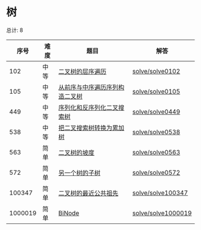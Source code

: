 # 树

<!--- table -->

总计: 8

| 序号    | 难度 | 题目                                                                                                                          | 解答                                        |
| ------- | ---- | ----------------------------------------------------------------------------------------------------------------------------- | ------------------------------------------- |
| 102     | 中等 | [二叉树的层序遍历](https://leetcode-cn.com/problems/binary-tree-level-order-traversal/)                                       | [solve/solve0102](../solve/solve0102)       |
| 105     | 中等 | [从前序与中序遍历序列构造二叉树](https://leetcode-cn.com/problems/construct-binary-tree-from-preorder-and-inorder-traversal/) | [solve/solve0105](../solve/solve0105)       |
| 449     | 中等 | [序列化和反序列化二叉搜索树](https://leetcode-cn.com/problems/serialize-and-deserialize-bst/)                                 | [solve/solve0449](../solve/solve0449)       |
| 538     | 中等 | [把二叉搜索树转换为累加树](https://leetcode-cn.com/problems/convert-bst-to-greater-tree)                                      | [solve/solve0538](../solve/solve0538)       |
| 563     | 简单 | [二叉树的坡度](https://leetcode-cn.com/problems/binary-tree-tilt)                                                             | [solve/solve0563](../solve/solve0563)       |
| 572     | 简单 | [另一个树的子树](https://leetcode-cn.com/problems/subtree-of-another-tree)                                                    | [solve/solve0572](../solve/solve0572)       |
| 100347  | 简单 | [二叉树的最近公共祖先](https://leetcode-cn.com/problems/er-cha-shu-de-zui-jin-gong-gong-zu-xian-lcof/)                        | [solve/solve100347](../solve/solve100347)   |
| 1000019 | 简单 | [BiNode](https://leetcode-cn.com/problems/binode-lcci/)                                                                       | [solve/solve1000019](../solve/solve1000019) |
